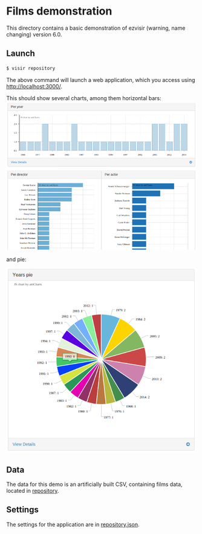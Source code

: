# Films demonstration

This directory contains a basic demonstration of ezvisir (warning, name changing) version 6.0.

## Launch

```bash
$ visir repository
```

The above command will launch a web application, which you access using [http://localhost:3000/](http://localhost:3000).

This should show several charts, among them horizontal bars:
![](./assets/images/films-horizontalbars.png)

and pie:

![](./assets/images/films-pie.png)

## Data

The data for this demo is an artificially built CSV, containing films data, located in
[repository](./demo_films/repository).

## Settings

The settings for the application are in [repository.json](./demo_films/repository.json).

